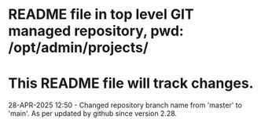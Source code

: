 # README file in top level GIT managed repository, pwd: /opt/admin/projects/
# This README file will track changes.

28-APR-2025 12:50 - Changed repository branch name from 'master' to 'main'. As per updated by github since version 2.28.

